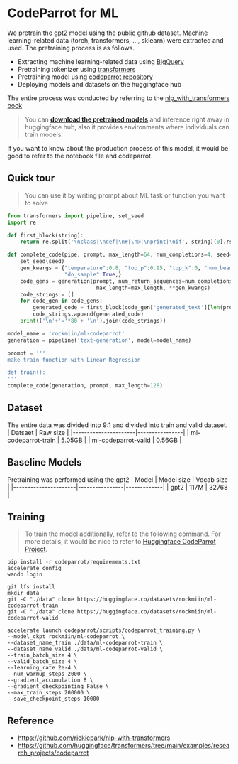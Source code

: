 # CodeParrot for ML

We pretrain the gpt2 model using the public github dataset. Machine learning-related data (torch, transformers, ..., sklearn) were extracted and used. The pretraining process is as follows.

- Extracting machine learning-related data using [BigQuery](https://cloud.google.com/bigquery?utm_source=google&utm_medium=cpc&utm_campaign=japac-KR-all-en-dr-BKWS-all-hv-trial-EXA-dr-1605216&utm_content=text-ad-none-none-DEV_c-CRE_631194575469-ADGP_Hybrid%20%7C%20BKWS%20-%20EXA%20%7C%20Txt%20~%20Data%20Analytics_BigQuery_bigquery_main-KWID_43700073954448547-kwd-47616965283&userloc_1009893-network_g=&utm_term=KW_bigquery&gclid=Cj0KCQjwtsCgBhDEARIsAE7RYh3-3iL1pPY4-Y27odD7dX2w-Y0l9e9rDTQlYKQWzYk8m9G-84bdO2oaAuDfEALw_wcB&gclsrc=aw.ds&hl=ko)
- Pretraining tokenizer using [transformers](https://github.com/huggingface/transformers)
- Pretraining model using [codeparrot repository](https://github.com/huggingface/transformers/tree/main/examples/research_projects/codeparrot)
- Deploying models and datasets on the huggingface hub

The entire process was conducted by referring to the [nlp_with_transformers book](https://github.com/rickiepark/nlp-with-transformers)

> You can **[download the pretrained models](https://huggingface.co/rockmiin/ml-codeparrot)** and inference right away in huggingface hub, also it provides environments where individuals can train models.

If you want to know about the production process of this model, it would be good to refer to the notebook file and codeparrot.

## Quick tour

> You can use it by writing prompt about ML task or function you want to solve

```python
from transformers import pipeline, set_seed
import re

def first_block(string):
    return re.split('\nclass|\ndef|\n#|\n@|\nprint|\nif', string)[0].rstrip()

def complete_code(pipe, prompt, max_length=64, num_completions=4, seed=1):
    set_seed(seed)
    gen_kwargs = {"temperature":0.8, "top_p":0.95, "top_k":0, "num_beams":1,
                  "do_sample":True,}
    code_gens = generation(prompt, num_return_sequences=num_completions,
                            max_length=max_length, **gen_kwargs)
    code_strings = []
    for code_gen in code_gens:
        generated_code = first_block(code_gen['generated_text'][len(prompt):])
        code_strings.append(generated_code)
    print(('\n'+'='*80 + '\n').join(code_strings))

model_name = 'rockmiin/ml-codeparrot'
generation = pipeline('text-generation', model=model_name)

prompt = '''
make train function with Linear Regression

def train():
'''
complete_code(generation, prompt, max_length=128)
```

## Dataset

The entire data was divided into 9:1 and divided into train and valid dataset.
| Datsaet | Raw size |
|----------------------|----------------|
| ml-codeparrot-train | 5.05GB |
| ml-codeparrot-valid | 0.56GB |

## Baseline Models

Pretraining was performed using the gpt2
| Model | Model size | Vocab size |
|----------------------|----------------|-------------|
| gpt2 | 117M | 32768 |

## Training

> To train the model additionally, refer to the following command.
> For more details, it would be nice to refer to [Huggingface CodeParrot Project](https://github.com/huggingface/transformers/tree/main/examples/research_projects/codeparrot).

```command
pip install -r codeparrot/requirements.txt
accelerate config
wandb login

git lfs install
mkdir data
git -C "./data" clone https://huggingface.co/datasets/rockmiin/ml-codeparrot-train
git -C "./data" clone https://huggingface.co/datasets/rockmiin/ml-codeparrot-valid

accelerate launch codeparrot/scripts/codeparrot_training.py \
--model_ckpt rockmiin/ml-codeparrot \
--dataset_name_train ./data/ml-codeparrot-train \
--dataset_name_valid ./data/ml-codeparrot-valid \
--train_batch_size 4 \
--valid_batch_size 4 \
--learning_rate 2e-4 \
--num_warmup_steps 2000 \
--gradient_accumulation 8 \
--gradient_checkpointing False \
--max_train_steps 200000 \
--save_checkpoint_steps 10000
```

## Reference

- https://github.com/rickiepark/nlp-with-transformers
- https://github.com/huggingface/transformers/tree/main/examples/research_projects/codeparrot
